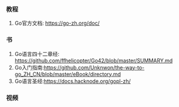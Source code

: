 ###  教程
1. Go官方文档: <https://go-zh.org/doc/>

### 书
1. Go语言四十二章经: <https://github.com/ffhelicopter/Go42/blob/master/SUMMARY.md>
2. Go入门指南:<https://github.com/Unknwon/the-way-to-go_ZH_CN/blob/master/eBook/directory.md>
3. Go语言圣经:<https://docs.hacknode.org/gopl-zh/>
### 视频



